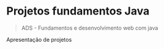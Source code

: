 # Projetos fundamentos Java
> ADS - Fundamentos e desenvolvimento web com java
 
Apresentação de projetos